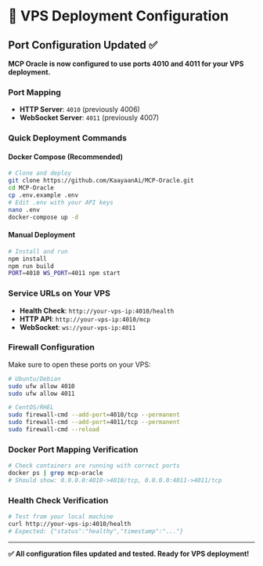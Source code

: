 # 🚀 VPS Deployment Configuration

## Port Configuration Updated ✅

**MCP Oracle is now configured to use ports 4010 and 4011 for your VPS deployment.**

### Port Mapping
- **HTTP Server**: `4010` (previously 4006)
- **WebSocket Server**: `4011` (previously 4007)

### Quick Deployment Commands

#### Docker Compose (Recommended)
```bash
# Clone and deploy
git clone https://github.com/KaayaanAi/MCP-Oracle.git
cd MCP-Oracle
cp .env.example .env
# Edit .env with your API keys
nano .env
docker-compose up -d
```

#### Manual Deployment
```bash
# Install and run
npm install
npm run build
PORT=4010 WS_PORT=4011 npm start
```

### Service URLs on Your VPS
- **Health Check**: `http://your-vps-ip:4010/health`
- **HTTP API**: `http://your-vps-ip:4010/mcp`
- **WebSocket**: `ws://your-vps-ip:4011`

### Firewall Configuration
Make sure to open these ports on your VPS:
```bash
# Ubuntu/Debian
sudo ufw allow 4010
sudo ufw allow 4011

# CentOS/RHEL
sudo firewall-cmd --add-port=4010/tcp --permanent
sudo firewall-cmd --add-port=4011/tcp --permanent
sudo firewall-cmd --reload
```

### Docker Port Mapping Verification
```bash
# Check containers are running with correct ports
docker ps | grep mcp-oracle
# Should show: 0.0.0.0:4010->4010/tcp, 0.0.0.0:4011->4011/tcp
```

### Health Check Verification
```bash
# Test from your local machine
curl http://your-vps-ip:4010/health
# Expected: {"status":"healthy","timestamp":"..."}
```

---

**✅ All configuration files updated and tested. Ready for VPS deployment!**